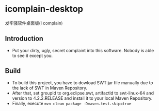 icomplain-desktop
=================

发牢骚软件桌面版(I complain)

## Introduction
* Put your dirty, ugly, secret complaint into this software. Nobody is able to see it except you.

## Build
* To build this project, you have to dowload SWT jar file manually due to the lack of SWT in Maven Repository.
* After that, set groupId to org.eclipse.swt, artifactId to swt-linux-64 and version to 4.2.2.RELEASE and install it to your local Maven Repository.
* Finally, execute `mvn clean package -Dmaven.test.skip=true`
